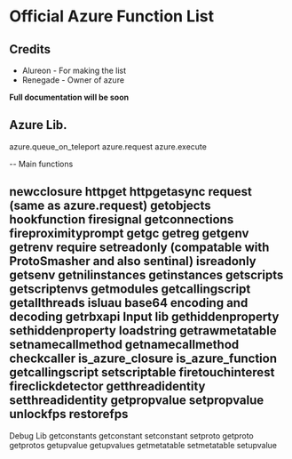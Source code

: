 # Official Azure Function List


## Credits
* Alureon -  For making the list
* Renegade - Owner of azure

**Full documentation will be soon**




## Azure Lib.
azure.queue_on_teleport
azure.request
azure.execute


-- Main functions

newcclosure
httpget
httpgetasync
request (same as azure.request)
getobjects
hookfunction
firesignal
getconnections
fireproximityprompt
getgc
getreg
getgenv
getrenv
require
setreadonly (compatable with ProtoSmasher and also sentinal)
isreadonly
getsenv
getnilinstances
getinstances
getscripts
getscriptenvs
getmodules
getcallingscript
getallthreads
isluau
base64 encoding and decoding
getrbxapi
Input lib
gethiddenproperty
sethiddenproperty
loadstring
getrawmetatable
setnamecallmethod
getnamecallmethod
checkcaller
is_azure_closure
is_azure_function
getcallingscript
setscriptable
firetouchinterest
fireclickdetector
getthreadidentity
setthreadidentity
getpropvalue
setpropvalue
unlockfps
restorefps
---

Debug Lib
getconstants
getconstant
setconstant
setproto
getproto
getprotos
getupvalue
getupvalues
getmetatable
setmetatable
setupvalue


